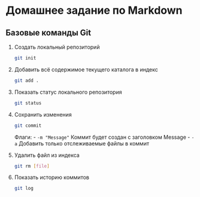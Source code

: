 # Домашнее задание по Markdown

## Базовые команды Git

1. Создать локальный репозиторий
	```bash
	git init
	```
1. Добавить всё содержимое текущего каталога в индекс
	```bash
	git add .
	```
1. Показать статус локального репозитория
	```bash
	git status
	```
1. Сохранить изменения
	```bash
	git commit
	```
	Флаги:
		- `-m "Message"` Коммит будет создан с заголовком Message 
		- `-a` Добавить только отслеживаемые файлы в коммит

1. Удалить файл из индекса
	```bash
	git rm [file]
	```
1. Показать историю коммитов
	```bash
	git log
	```